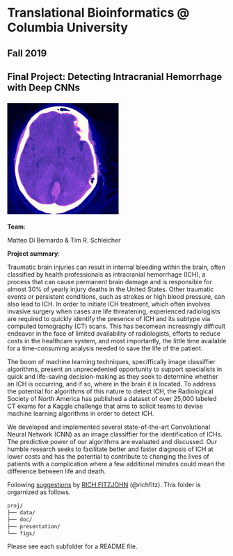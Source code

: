 # Translational Bioinformatics @ Columbia University
## Fall 2019
## Final Project: Detecting Intracranial Hemorrhage with Deep CNNs

### ![](figs/ID_0a00bdf23.jpg)



**Team**: 

Matteo Di Bernardo & Tim R. Schleicher


**Project summary**: 

Traumatic brain injuries can result in internal bleeding within the brain, often classified by health professionals as intracranial hemorrhage (ICH), a process that can cause permanent brain damage and is responsible for almost 30% of yearly injury deaths in the United States. Other traumatic events or persistent conditions, such as strokes or high blood pressure, can also lead to ICH. In order to initiate ICH treatment, which often involves invasive surgery when cases are life threatening, experienced radiologists are required to quickly identify the presence of ICH and its subtype via computed tomography (CT) scans. This has becomean increasingly difficult endeavor in the face of limited availability of radiologists, efforts to reduce costs in the healthcare system, and most importantly, the little time available for a time-consuming analysis needed to save the life of the patient. 

The boom of machine learning techniques, speciffically image classiffier algorithms, present an unprecedented opportunity to support specialists in quick and life-saving decision-making as they seek to determine whether an ICH is occurring, and if so, where in the brain it is located. To address the potential for
algorithms of this nature to detect ICH, the Radiological Society of North America has published a dataset of over 25,000 labeled CT exams for a Kaggle challenge that aims to solicit teams to devise machine learning algorithms in order to detect ICH.

We developed and implemented several state-of-the-art Convolutional Neural Network (CNN) as an image classiffier for the identification of ICHs. The predictive power of our algorithms are evaluated and discussed. Our humble research seeks to facilitate better and faster diagnosis of ICH at lower costs and has the potential to contribute to changing the lives of patients with a complication where a few additional minutes could mean the difference between life and death.


Following [suggestions](http://nicercode.github.io/blog/2013-04-05-projects/) by [RICH FITZJOHN](http://nicercode.github.io/about/#Team) (@richfitz). This folder is orgarnized as follows.

```
proj/
├── data/
├── doc/
├── presentation/
└── figs/
```

Please see each subfolder for a README file.


